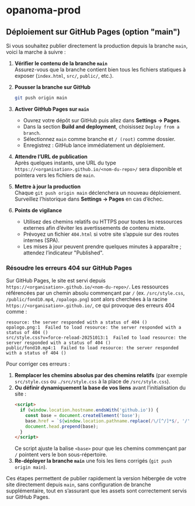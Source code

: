 # opanoma-prod

## Déploiement sur GitHub Pages (option "main")

Si vous souhaitez publier directement la production depuis la branche `main`, voici la marche à suivre :

1. **Vérifier le contenu de la branche `main`**  
   Assurez-vous que la branche contient bien tous les fichiers statiques à exposer (`index.html`, `src/`, `public/`, etc.).

2. **Pousser la branche sur GitHub**  
   ```bash
   git push origin main
   ```

3. **Activer GitHub Pages sur `main`**  
   - Ouvrez votre dépôt sur GitHub puis allez dans **Settings → Pages**.  
   - Dans la section **Build and deployment**, choisissez `Deploy from a branch`.  
   - Sélectionnez `main` comme branche et `/ (root)` comme dossier.  
   - Enregistrez : GitHub lance immédiatement un déploiement.

4. **Attendre l’URL de publication**  
   Après quelques instants, une URL du type `https://<organisation>.github.io/<nom-du-repo>/` sera disponible et pointera vers les fichiers de `main`.

5. **Mettre à jour la production**  
   Chaque `git push origin main` déclenchera un nouveau déploiement. Surveillez l’historique dans **Settings → Pages** en cas d’échec.

6. **Points de vigilance**
   - Utilisez des chemins relatifs ou HTTPS pour toutes les ressources externes afin d’éviter les avertissements de contenu mixte.
   - Prévoyez un fichier `404.html` si votre site s’appuie sur des routes internes (SPA).
   - Les mises à jour peuvent prendre quelques minutes à apparaître ; attendez l’indicateur "Published".

### Résoudre les erreurs 404 sur GitHub Pages

Sur GitHub Pages, le site est servi depuis `https://<organisation>.github.io/<nom-du-repo>/`. Les ressources référencées par un chemin absolu commençant par `/` (ex. `/src/style.css`, `/public/fond10.mp4`, `/opalogo.png`) sont alors cherchées à la racine `https://<organisation>.github.io/`, ce qui provoque des erreurs 404 comme :

```
resource: the server responded with a status of 404 ()
opalogo.png:1  Failed to load resource: the server responded with a status of 404 ()
src/style.css?v=force-reload-20251013:1  Failed to load resource: the server responded with a status of 404 ()
public/fond10.mp4:1  Failed to load resource: the server responded with a status of 404 ()
```

Pour corriger ces erreurs :

1. **Remplacer les chemins absolus par des chemins relatifs** (par exemple `src/style.css` ou `./src/style.css` à la place de `/src/style.css`).
2. **Ou définir dynamiquement la base de vos liens** avant l’initialisation du site :
   ```html
   <script>
     if (window.location.hostname.endsWith('github.io')) {
       const base = document.createElement('base');
       base.href = `${window.location.pathname.replace(/\/[^/]*$/, '/')}`;
       document.head.prepend(base);
     }
   </script>
   ```
   Ce script ajuste la balise `<base>` pour que les chemins commençant par `/` pointent vers le bon sous-répertoire.
3. **Re-déployer la branche `main`** une fois les liens corrigés (`git push origin main`).

Ces étapes permettent de publier rapidement la version hébergée de votre site directement depuis `main`, sans configuration de branche supplémentaire, tout en s’assurant que les assets sont correctement servis sur GitHub Pages.
